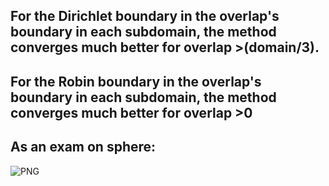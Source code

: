 ## For the Dirichlet boundary in the overlap's boundary in each subdomain, the method converges much better for overlap >(domain/3).

## For the Robin boundary in the overlap's boundary in each subdomain, the method converges much better for overlap >0
## As an exam on sphere:

![PNG](https://github.com/Bahari95/Isogeometric_analysis_for_domain_decomposition_Poisson_equation/blob/main/Three_dimension/parallel_Schwarz_method_Dirichlet/on_more_geoemtry_circle/DDM_poisson_circle.png)
